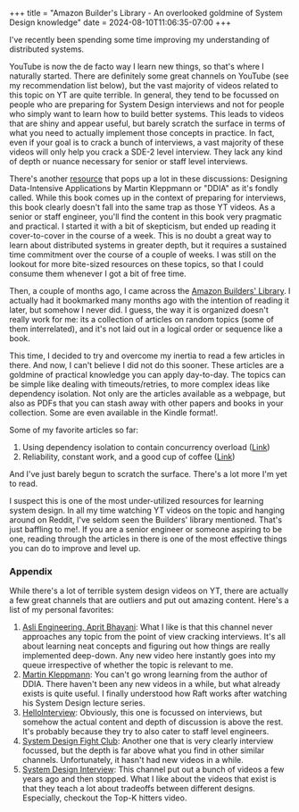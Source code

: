 +++
title = "Amazon Builder's Library - An overlooked goldmine of System Design knowledge"
date = 2024-08-10T11:06:35-07:00
+++

I've recently been spending some time improving my understanding of distributed systems.

YouTube is now the de facto way I learn new things, so that's where I naturally started. There are definitely some great channels on YouTube (see my recommendation list below), but the vast majority of videos related to this topic on YT are quite terrible. In general, they tend to be focussed on people who are preparing for System Design interviews and not for people who simply want to learn how to build better systems. This leads to videos that are shiny and appear useful, but barely scratch the surface in terms of what you need to actually implement those concepts in practice. In fact, even if your goal is to crack a bunch of interviews, a vast majority of these videos will only help you crack a SDE-2 level interview. They lack any kind of depth or nuance necessary for senior or staff level interviews.

There's another [resource](https://www.oreilly.com/library/view/designing-data-intensive-applications/9781491903063/) that pops up a lot in these discussions: Designing Data-Intensive Applications by Martin Kleppmann or "DDIA" as it's fondly called. While this book comes up in the context of preparing for interviews, this book clearly doesn't fall into the same trap as those YT videos. As a senior or staff engineer, you'll find the content in this book very pragmatic and practical. I started it with a bit of skepticism, but ended up reading it cover-to-cover in the course of a week. This is no doubt a great way to learn about distributed systems in greater depth, but it requires a sustained time commitment over the course of a couple of weeks. I was still on the lookout for more bite-sized resources on these topics, so that I could consume them whenever I got a bit of free time.

Then, a couple of months ago, I came across the [Amazon Builders' Library](https://aws.amazon.com/builders-library/). I actually had it bookmarked many months ago with the intention of reading it later, but somehow I never did. I guess, the way it is organized doesn't really work for me: its a collection of articles on random topics (some of them interrelated), and it's not laid out in a logical order or sequence like a book.

This time, I decided to try and overcome my inertia to read a few articles in there. And now, I can't believe I did not do this sooner. These articles are a goldmine of practical knowledge you can apply day-to-day. The topics can be simple like dealing with timeouts/retries, to more complex ideas like dependency isolation. Not only are the articles available as a webpage, but also as PDFs that you can stash away with other papers and books in your collection. Some are even available in the Kindle format!.

Some of my favorite articles so far:
1. Using dependency isolation to contain concurrency overload ([Link](https://aws.amazon.com/builders-library/dependency-isolation/))
2. Reliability, constant work, and a good cup of coffee ([Link](https://aws.amazon.com/builders-library/reliability-and-constant-work))

And I've just barely begun to scratch the surface. There's a lot more I'm yet to read.

I suspect this is one of the most under-utilized resources for learning system design. In all my time watching YT videos on the topic and hanging around on Reddit, I've seldom seen the Builders' library mentioned. That's just baffling to me!. If you are a senior engineer or someone aspiring to be one, reading through the articles in there is one of the most effective things you can do to improve and level up.

### Appendix

While there's a lot of terrible system design videos on YT, there are actually a few great channels that are outliers and put out amazing content. Here's a list of my personal favorites:

1. [Asli Engineering, Aprit Bhayani](https://www.youtube.com/@AsliEngineering): What I like is that this channel never approaches any topic from the point of view cracking interviews. It's all about learning neat concepts and figuring out how things are really implemented deep-down. Any new video here instantly goes into my queue irrespective of whether the topic is relevant to me.
2. [Martin Kleppmann](https://www.youtube.com/@kleppmann): You can't go wrong learning from the author of DDIA. There haven't been any new videos in a while, but what already exists is quite useful. I finally understood how Raft works after watching his System Design lecture series.
3. [HelloInterview](https://www.youtube.com/@hello_interview): Obviously, this one is focussed on interviews, but somehow the actual content and depth of discussion is above the rest. It's probably because they try to also cater to staff level engineers.
4. [System Design Fight Club](https://www.youtube.com/@SDFC): Another one that is very clearly interview focussed, but the depth is far above what you find in other similar channels. Unfortunately, it hasn't had new videos in a while.
5. [System Design Interview](https://www.youtube.com/@SystemDesignInterview): This channel put out a bunch of videos a few years ago and then stopped. What I like about the videos that exist is that they teach a lot about tradeoffs between different designs. Especially, checkout the Top-K hitters video.
